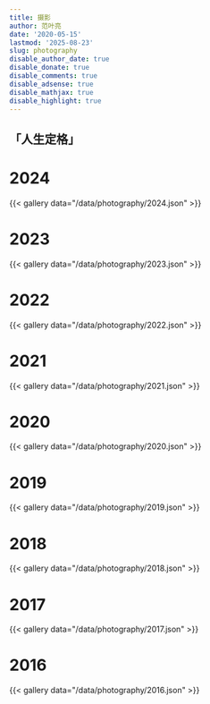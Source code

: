 ```yaml
---
title: 摄影
author: 范叶亮
date: '2020-05-15'
lastmod: '2025-08-23'
slug: photography
disable_author_date: true
disable_donate: true
disable_comments: true
disable_adsense: true
disable_mathjax: true
disable_highlight: true
---
```


<h2 class="center no-anchor"> 「人生定格」</h2>

# 2024

{{< gallery data="/data/photography/2024.json" >}}

# 2023

{{< gallery data="/data/photography/2023.json" >}}

# 2022

{{< gallery data="/data/photography/2022.json" >}}

# 2021

{{< gallery data="/data/photography/2021.json" >}}

# 2020

{{< gallery data="/data/photography/2020.json" >}}

# 2019

{{< gallery data="/data/photography/2019.json" >}}

# 2018

{{< gallery data="/data/photography/2018.json" >}}

# 2017

{{< gallery data="/data/photography/2017.json" >}}

# 2016

{{< gallery data="/data/photography/2016.json" >}}
